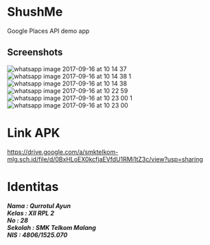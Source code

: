 # ShushMe
Google Places API demo app

## Screenshots

![whatsapp image 2017-09-16 at 10 14 37](https://user-images.githubusercontent.com/22120736/30508970-20e28070-9ace-11e7-9808-82bd71210f1a.jpeg) ![whatsapp image 2017-09-16 at 10 14 38 1](https://user-images.githubusercontent.com/22120736/30508973-20f4753c-9ace-11e7-8070-0226b30b767e.jpeg)
![whatsapp image 2017-09-16 at 10 14 38](https://user-images.githubusercontent.com/22120736/30508969-20e04d3c-9ace-11e7-91d6-40da893a1cae.jpeg) ![whatsapp image 2017-09-16 at 10 22 59](https://user-images.githubusercontent.com/22120736/30508972-20f34c48-9ace-11e7-84a3-57577d51818e.jpeg)
![whatsapp image 2017-09-16 at 10 23 00 1](https://user-images.githubusercontent.com/22120736/30508968-20dfa7e2-9ace-11e7-812e-4097b7a71b1c.jpeg) ![whatsapp image 2017-09-16 at 10 23 00](https://user-images.githubusercontent.com/22120736/30508971-20f330dc-9ace-11e7-8364-910420e7d5f8.jpeg)
# Link APK
https://drive.google.com/a/smktelkom-mlg.sch.id/file/d/0BxHLoEX0kcfjaEVfdU1RMi1tZ3c/view?usp=sharing
# Identitas
<h5>
Nama : Qurrotul Ayun<br>
Kelas : XII RPL 2 <br>
No : 28 <br>
Sekolah : SMK Telkom Malang <br>
NIS : 4806/1525.070
</h5>
